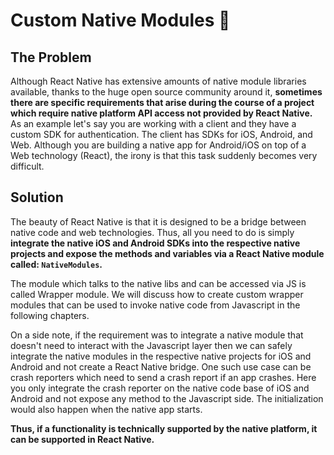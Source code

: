 # Custom Native Modules 🍮

## The Problem

Although React Native has extensive amounts of native module libraries available, thanks to the huge open source community around it, **sometimes there are specific requirements that arise during the course of a project which require native platform API access not provided by React Native.** As an example let's say you are working with a client and they have a custom SDK for authentication. The client has SDKs for iOS, Android, and Web. Although you are building a native app for Android/iOS on top of a Web technology \(React\), the irony is that this task suddenly becomes very difficult.

## Solution

The beauty of React Native is that it is designed to be a bridge between native code and web technologies. Thus, all you need to do is simply **integrate the native iOS and Android SDKs into the respective native projects and expose the methods and variables via a React Native module called: **`NativeModules`**.**

The module which talks to the native libs and can be accessed via JS is called Wrapper module. We will discuss how to create custom wrapper modules that can be used to invoke native code from Javascript in the following chapters.

On a side note, if the requirement was to integrate a native module that doesn't need to interact with the Javascript layer then we can safely integrate the native modules in the respective native projects for iOS and Android and not create a React Native bridge. One such use case can be crash reporters which need to send a crash report if an app crashes. Here you only integrate the crash reporter on the native code base of iOS and Android and not expose any method to the Javascript side. The initialization would also happen when the native app starts.

**Thus, if a functionality is technically supported by the native platform, it can be supported in React Native.**


